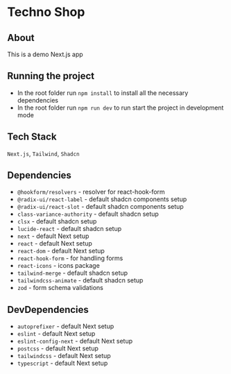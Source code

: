 # Techno Shop

## About

This is a demo Next.js app

## Running the project

- In the root folder run `npm install` to install all the necessary dependencies
- In the root folder run `npm run dev` to run start the project in development mode

## Tech Stack

`Next.js`, `Tailwind`, `Shadcn`

## Dependencies

- `@hookform/resolvers` - resolver for react-hook-form
- `@radix-ui/react-label` - default shadcn components setup
- `@radix-ui/react-slot` - default shadcn components setup
- `class-variance-authority` - default shadcn setup
- `clsx` - default shadcn setup
- `lucide-react` - default shadcn setup
- `next` - default Next setup
- `react` - default Next setup
- `react-dom` - default Next setup
- `react-hook-form` - for handling forms
- `react-icons` - icons package
- `tailwind-merge` - default shadcn setup
- `tailwindcss-animate` - default shadcn setup
- `zod` - form schema validations

## DevDependencies

- `autoprefixer` - default Next setup
- `eslint` - default Next setup
- `eslint-config-next` - default Next setup
- `postcss` - default Next setup
- `tailwindcss` - default Next setup
- `typescript` - default Next setup
